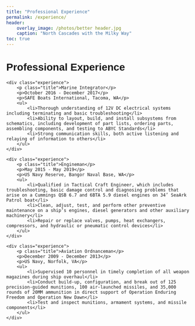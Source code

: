 ```yaml
---
title: "Professional Experience"
permalink: /experience/
header:
    overlay_image: /photos/better header.jpg
    caption: "North Cascades with the Milky Way"
toc: true
---
```


<!DOCTYPE html>
<html>
<head>
    <title>Professional Experience</title>
    <style>
        body {
            font-family: Arial, sans-serif;
            margin: 20px;
        }
        .experience {
            margin-bottom: 20px;
        }
        .title {
            font-weight: bold;
        }
    </style>
</head>
<body>
    <h1>Professional Experience</h1>

    <div class="experience">
        <p class="title">Marine Integrator</p>
        <p>October 2016 - December 2017</p>
        <p>SAFE Boats International, Tacoma, WA</p>
        <ul>
            <li>Thorough understanding of 12V DC electrical systems including terminating and basic troubleshooting</li>
            <li>Ability to layout, build, and install subsystems from schematics, including development of part lists, ordering parts, assembling components, and testing to ABYC Standards</li>
            <li>Strong communication skills, both active listening and relaying of information to others</li>
        </ul>
    </div>

    <div class="experience">
        <p class="title">Engineman</p>
        <p>May 2015 - May 2019</p>
        <p>US Navy Reserve, Bangor Naval Base, WA</p>
        <ul>
            <li>Qualified in Tactical Craft Engineer, which includes troubleshooting, basic damage control and diagnosing problems that arise on a Cummings QSB 6.7 and 6BTA 5.9 diesel engines on 34’ SeaArk Patrol boat</li>
            <li>Clean, adjust, test, and perform other preventive maintenance on a ship’s engines, diesel generators and other auxiliary machinery</li>
            <li>Repair or replace valves, pumps, heat exchangers, compressors, and hydraulic or pneumatic control devices</li>
        </ul>
    </div>

    <div class="experience">
        <p class="title">Aviation Ordnanceman</p>
        <p>December 2009 - December 2013</p>
        <p>US Navy, Norfolk, VA</p>
        <ul>
            <li>Supervised 10 personnel in timely completion of all weapon magazines during ship overhaul</li>
            <li>Conduct build-up, configuration, and break out of 125 precision-guided munitions, 100 air-launched missiles, and 35,000 rounds of 20MM ammunition in direct support of Operation Enduring Freedom and Operation New Dawn</li>
            <li>Test and inspect munitions, armament systems, and missile components</li>
        </ul>
    </div>
</body>
</html>
